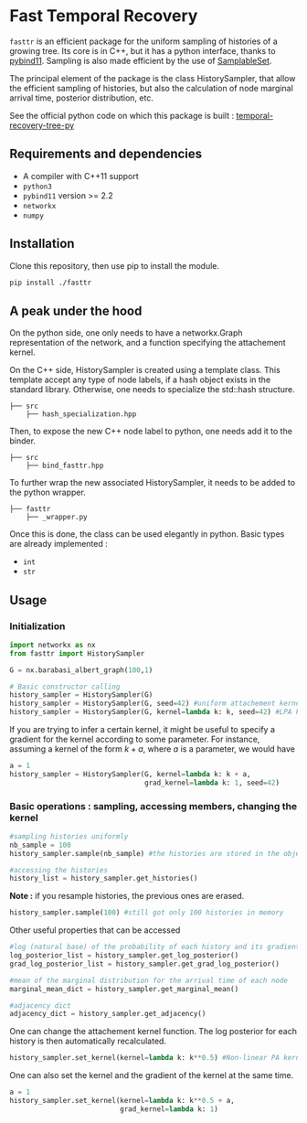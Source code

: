 # Fast Temporal Recovery

`fasttr` is an efficient package for the uniform sampling of histories of a
growing tree. Its core is in C++, but it has a python interface, thanks to
[pybind11](https://github.com/pybind/pybind11).
Sampling is also made efficient by the use of [SamplableSet](https://github.com/gstonge/SamplableSet).

The principal element of the package is the class HistorySampler, that allow
the efficient sampling of histories, but also the calculation of node marginal
arrival time, posterior distribution, etc.

See the official python code on which this package is built :
[temporal-recovery-tree-py](https://github.com/gcant/temporal-recovery-tree-py)

## Requirements and dependencies

* A compiler with C++11 support
* `python3`
* `pybind11` version >= 2.2
* `networkx`
* `numpy`

## Installation

Clone this repository, then use pip to install the module.
```bash
pip install ./fasttr
```

## A peak under the hood

On the python side, one only needs to have a networkx.Graph representation of
the network, and a function specifying the attachement kernel.

On the C++ side, HistorySampler is created using a template class. This template accept any type of
node labels, if a hash object exists in the standard library. Otherwise, one needs to specialize
the std::hash structure.

```
├── src
    ├── hash_specialization.hpp
```
Then, to expose the new C++ node label to python, one needs add it to the binder.

```
├── src
    ├── bind_fasttr.hpp
```

To further wrap the new associated HistorySampler, it needs to be added to the python wrapper.

```
├── fasttr
    ├── _wrapper.py
```

Once this is done, the class can be used elegantly in python. Basic types are already implemented :

* `int`
* `str`

## Usage

### Initialization


```python
import networkx as nx
from fasttr import HistorySampler

G = nx.barabasi_albert_graph(100,1)

# Basic constructor calling
history_sampler = HistorySampler(G)
history_sampler = HistorySampler(G, seed=42) #uniform attachement kernel
history_sampler = HistorySampler(G, kernel=lambda k: k, seed=42) #LPA kernel
```

If you are trying to infer a certain kernel, it might be useful to specify a
gradient for the kernel according to some parameter. For instance, assuming a
kernel of the form $k + a$, where $a$ is a parameter, we would have

```python
a = 1
history_sampler = HistorySampler(G, kernel=lambda k: k + a,
                                 grad_kernel=lambda k: 1, seed=42)
```

### Basic operations : sampling, accessing members, changing the kernel

```python
#sampling histories uniformly
nb_sample = 100
history_sampler.sample(nb_sample) #the histories are stored in the object

#accessing the histories
history_list = history_sampler.get_histories()
```

**Note :** if you resample histories, the previous ones are erased.

```python
history_sampler.sample(100) #still got only 100 histories in memory
```

Other useful properties that can be accessed
```python
#log (natural base) of the probability of each history and its gradient
log_posterior_list = history_sampler.get_log_posterior()
grad_log_posterior_list = history_sampler.get_grad_log_posterior()

#mean of the marginal distribution for the arrival time of each node
marginal_mean_dict = history_sampler.get_marginal_mean()

#adjacency dict
adjacency_dict = history_sampler.get_adjacency()
```

One can change the attachement kernel function. The log posterior for each
history is then automatically recalculated.
```python
history_sampler.set_kernel(kernel=lambda k: k**0.5) #Non-linear PA kernel
```

One can also set the kernel and the gradient of the kernel at the same time.
```python
a = 1
history_sampler.set_kernel(kernel=lambda k: k**0.5 + a,
                           grad_kernel=lambda k: 1)
```
